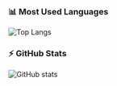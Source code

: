 ### 📊 Most Used Languages
![Top Langs](https://github-readme-stats.vercel.app/api/top-langs/?username=opmlinh&layout=compact&theme=tokyonight)
### ⚡ GitHub Stats
![GitHub stats](https://github-readme-stats.vercel.app/api?username=USERNAME&show_icons=true&theme=tokyonight)


